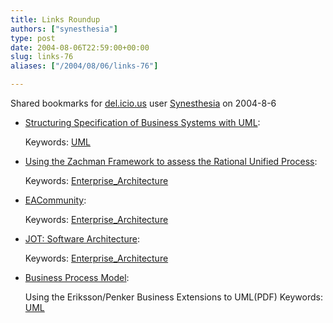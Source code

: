 ```yaml
---
title: Links Roundup
authors: ["synesthesia"]
type: post
date: 2004-08-06T22:59:00+00:00
slug: links-76 
aliases: ["/2004/08/06/links-76"]

---
```

Shared bookmarks for [del.icio.us][1] user  [Synesthesia][2] on 2004-8-6

  * [Structuring Specification of Business Systems with UML][3]:
   
    Keywords: [UML][4]
  * [Using the Zachman Framework to assess the Rational Unified Process][5]:
   
    Keywords: [Enterprise_Architecture][6]
  * [EACommunity][7]:
   
    Keywords: [Enterprise_Architecture][6]
  * [JOT: Software Architecture][8]:
   
    Keywords: [Enterprise_Architecture][6]
  * [Business Process Model][9]:
  
    Using the Eriksson/Penker Business Extensions to UML(PDF) Keywords: [UML][4]

 [1]: https://del.icio.us/
 [2]: https://del.icio.us/synesthesia
 [3]: https://jeffsutherland.org/oopsla98/pavel.html "https://jeffsutherland.org/oopsla98/pavel.html"
 [4]: https://del.icio.us/synesthesia/UML
 [5]: https://www-106.ibm.com/developerworks/rational/library/372.html "https://www-106.ibm.com/developerworks/rational/library/372.html"
 [6]: https://del.icio.us/synesthesia/Enterprise_Architecture
 [7]: https://www.eacommunity.com/ "https://www.eacommunity.com/"
 [8]: https://www.jot.fm/issues/issue_2004_05/column7 "https://www.jot.fm/issues/issue_2004_05/column7"
 [9]: https://www.sparxsystems.com.au/WhitePapers/The_Business_Process_Model.pdf "https://www.sparxsystems.com.au/WhitePapers/The_Business_Process_Model.pdf"